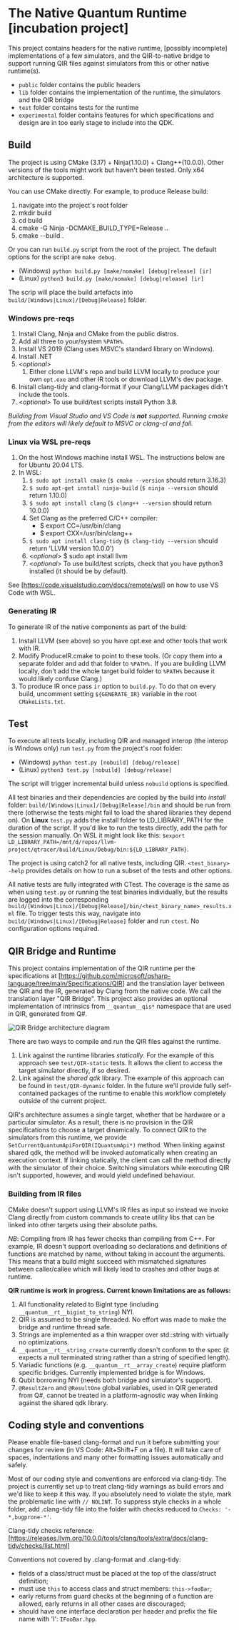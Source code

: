 # The Native Quantum Runtime [incubation project]

This project contains headers for the native runtime, [possibly incomplete] implementations of a few
simulators, and the QIR-to-native bridge to support running QIR files against simulators from this or other native runtime(s).

- `public` folder contains the public headers
- `lib` folder contains the implementation of the runtime, the simulators and the QIR bridge
- `test` folder contains tests for the runtime
- `experimental` folder contains features for which specifications and design are in too early stage to include into the QDK.

## Build

The project is using CMake (3.17) + Ninja(1.10.0) + Clang++(10.0.0). Other versions of the tools might work but haven't been tested. Only x64 architecture is supported.

You can use CMake directly. For example, to produce Release build:

1. navigate into the project's root folder
2. mkdir build
3. cd build
4. cmake -G Ninja -DCMAKE_BUILD_TYPE=Release ..
5. cmake --build .

Or you can run `build.py` script from the root of the project. The default options for the script are `make debug`.

- (Windows) `python build.py [make/nomake] [debug|release] [ir]`
- (Linux) `python3 build.py [make/nomake] [debug|release] [ir]`

The scrip will place the build artefacts into `build/[Windows|Linux]/[Debug|Release]` folder.

### Windows pre-reqs

1. Install Clang, Ninja and CMake from the public distros.
2. Add all three to your/system `%PATH%`.
3. Install VS 2019 (Clang uses MSVC's standard library on Windows).
4. Install .NET
4. <_optional_>
    1. Either clone LLVM's repo and build LLVM locally to produce your own `opt.exe` and other IR tools or download LLVM's dev package.
5. Install clang-tidy and clang-format if your Clang/LLVM packages didn't include the tools.
6. <_optional_> To use build/test scripts install Python 3.8.

*Building from Visual Studio and VS Code is **not** supported.
Running cmake from the editors will likely default to MSVC or clang-cl and fail.*

### Linux via WSL pre-reqs

1. On the host Windows machine install WSL. The instructions below are for Ubuntu 20.04 LTS.
2. In WSL:
    1. `$ sudo apt install cmake` (`$ cmake --version` should return 3.16.3)
    2. `$ sudo apt-get install ninja-build` (`$ ninja --version` should return 1.10.0)
    3. `$ sudo apt install clang` (`$ clang++ --version` should return 10.0.0)
    4. Set Clang as the preferred C/C++ compiler:
        - $ export CC=/usr/bin/clang
        - $ export CXX=/usr/bin/clang++
    5. `$ sudo apt install clang-tidy` (`$ clang-tidy --version` should return 'LLVM version 10.0.0')
    6. <_optional_> $ sudo apt install llvm
    7. <_optional_> To use build/test scripts, check that you have python3 installed (it should be by default).

See [https://code.visualstudio.com/docs/remote/wsl] on how to use VS Code with WSL.

### Generating IR

To generate IR of the native components as part of the build:

1. Install LLVM (see above) so you have opt.exe and other tools that work with IR.
2. Modify ProduceIR.cmake to point to these tools. (Or copy them into a separate folder and add that folder to `%PATH%.` If you are building LLVM locally, don't add the whole target build folder to `%PATH%` because it would likely confuse Clang.)
3. To produce IR once pass `ir` option to `build.py`. To do that on every build, uncomment setting `${GENERATE_IR}` variable in the root `CMakeLists.txt`.

## Test

To execute all tests locally, including QIR and managed interop (the interop is Windows only) run `test.py` from the project's root folder:

- (Windows) `python test.py [nobuild] [debug/release]`
- (Linux) `python3 test.py [nobuild] [debug/release]`

The script will trigger incremental build unless `nobuild` options is specified.

All test binaries and their dependencies are copied by the build into *install* folder: `build/[Windows|Linux]/[Debug|Release]/bin` and should be run from there (otherwise the tests might fail to load the shared libraries they depend on). On **Linux** `test.py` adds the install folder to LD_LIBRARY_PATH for the duration of the script. If you'd like to run the tests directly, add the path for the session manually. On WSL it might look like this: `$export LD_LIBRARY_PATH=/mnt/d/repos/llvm-project/qtracer/build/Linux/Debug/bin:${LD_LIBRARY_PATH}`.

The project is using catch2 for all native tests, including QIR. `<test_binary> -help` provides details on how to run a subset of the tests and other options.

All native tests are fully integrated with CTest. The coverage is the same as when using `test.py` or running the test binaries individually, but the results are logged into the corresponding `build/[Windows|Linux]/[Debug|Release]/bin/<test_binary_name>_results.xml` file. To trigger tests this way, navigate into `build/[Windows|Linux]/[Debug|Release]` folder and run `ctest`. No configuration options required.

## QIR Bridge and Runtime

This project contains implementation of the QIR runtime per the specifications at [https://github.com/microsoft/qsharp-language/tree/main/Specifications/QIR] and the translation layer between the QIR and the IR, generated by Clang from the native code. We call the translation layer "QIR Bridge". This project also provides an optional implementation of intrinsics from `__quantum__qis*` namespace that are used in QIR, generated from Q#.

![QIR Bridge architecture diagram](qir.png?raw=true "QIR Bridge architecture diagram")

There are two ways to compile and run the QIR files against the runtime.

1. Link against the runtime libraries *statically*. For the example of this approach see `test/QIR-static` tests. It allows the client to access the target simulator directly, if so desired.
1. Link against the *shared qdk* library. The example of this approach can be found in `test/QIR-dynamic` folder. In the future we'll provide fully self-contained packages of the runtime to enable this workflow completely outside of the current project.

QIR's architecture assumes a single target, whether that be hardware or a particular simulator. As a result, there is no provision in the QIR specifications to choose a target dinamically. To connect QIR to the simulators from this runtime, we provide `SetCurrentQuantumApiForQIR(IQuantumApi*)` method. When linking against shared qdk, the method will be invoked automatically when creating an execution context. If linking statically, the client can call the method directly with the simulator of their choice. Switching simulators while executing QIR isn't supported, however, and would yield undefined behaviour.

### Building from IR files
CMake doesn't support using LLVM's IR files as input so instead we invoke Clang directly from custom commands to create utility libs that can be linked into other targets using their absolute paths.

*NB*: Compiling from IR has fewer checks than compiling from C++. For example, IR doesn't support overloading so declarations
and definitions of functions are matched by name, without taking in account the arguments. This means that a build might
succeed with mismatched signatures between caller/callee which will likely lead to crashes and other bugs at runtime.

**QIR runtime is work in progress. Current known limitations are as follows:**

1. All functionality related to BigInt type (including `__quantum__rt__bigint_to_string`) NYI.
2. QIR is assumed to be single threaded. No effort was made to make the bridge and runtime thread safe.
3. Strings are implemented as a thin wrapper over std::string with virtually no optimizations.
4. `__quantum__rt__string_create` currently doesn't conform to the spec (it expects a null terminated string rather than a string of specified length).
5. Variadic functions (e.g. `__quantum__rt__array_create`) require platform specific bridges. Currently implemented bridge is for Windows.
6. Qubit borrowing NYI (needs both bridge and simulator's support).
7. `@ResultZero` and `@ResultOne` global variables, used in QIR generated from Q#, cannot be treated in a platform-agnostic way when linking against the shared qdk library.

## Coding style and conventions

Please enable file-based clang-format and run it before submitting your changes for review (in VS Code: Alt+Shift+F on a file). It will take care of spaces, indentations and many other formatting issues
automatically and safely.

Most of our coding style and conventions are enforced via clang-tidy. The project is currently set up to treat clang-tidy warnings as build errors and we'd like to keep it this way. If you absolutely need to violate the style, mark the problematic line with `// NOLINT`. To suppress style checks in a whole folder, add .clang-tidy file into the folder with checks reduced to `Checks: '-*,bugprone-*'`.

Clang-tidy checks reference: [https://releases.llvm.org/10.0.0/tools/clang/tools/extra/docs/clang-tidy/checks/list.html]

Conventions not covered by .clang-format and .clang-tidy:

- fields of a class/struct must be placed at the top of the class/struct definition;
- must use `this` to access class and struct members: `this->fooBar`;
- early returns from guard checks at the beginning of a function are allowed, early returns in all other cases are discouraged;
- should have one interface declaration per header and prefix the file name with 'I': `IFooBar.hpp`.
